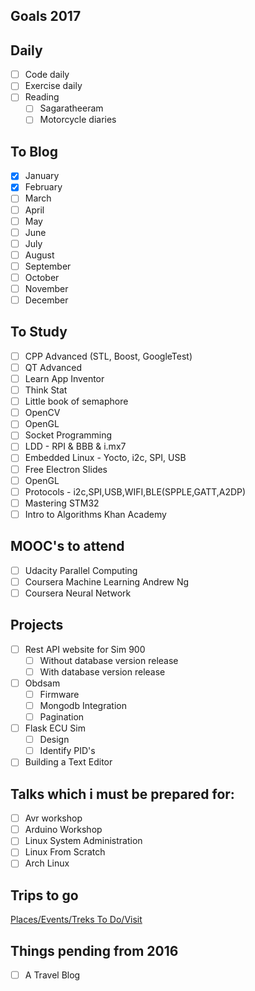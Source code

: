 Goals 2017
---------

Daily
---
- [ ] Code daily
- [ ] Exercise daily
- [ ] Reading
	- [ ] Sagaratheeram
	- [ ] Motorcycle diaries
	
To Blog
----

- [X] January
- [X] February
- [ ] March 
- [ ] April
- [ ] May 
- [ ] June
- [ ] July
- [ ] August
- [ ] September 
- [ ] October
- [ ] November 
- [ ] December

To Study
------

- [ ] CPP Advanced  (STL, Boost, GoogleTest)
- [ ] QT Advanced
- [ ] Learn App Inventor
- [ ] Think Stat 
- [ ] Little book of semaphore
- [ ] OpenCV
- [ ] OpenGL
- [ ] Socket Programming
- [ ] LDD - RPI & BBB & i.mx7
- [ ] Embedded Linux - Yocto, i2c, SPI, USB
- [ ] Free Electron Slides
- [ ] OpenGL
- [ ] Protocols - i2c,SPI,USB,WIFI,BLE(SPPLE,GATT,A2DP)
- [ ] Mastering STM32
- [ ] Intro to Algorithms Khan Academy

MOOC's to attend
----------

- [ ] Udacity Parallel Computing
- [ ] Coursera Machine Learning Andrew Ng
- [ ] Coursera Neural Network

Projects
---------

- [ ] Rest API website for Sim 900
	- [ ] Without database version release
	- [ ] With database version release
- [ ] Obdsam
	- [ ] Firmware
	- [ ] Mongodb Integration
	- [ ] Pagination
- [ ] Flask ECU Sim
	- [ ] Design
	- [ ] Identify PID's
- [ ] Building a Text Editor

Talks which i must be prepared for:
--------------

- [ ] Avr workshop
- [ ] Arduino Workshop
- [ ] Linux System Administration
- [ ] Linux From Scratch
- [ ] Arch Linux

Trips to go
-------

[Places/Events/Treks To Do/Visit](https://github.com/ganeshredcobra/personal-goals/blob/master/Travel/ToVisit.md)

Things pending from 2016
--------------

- [ ] A Travel Blog
